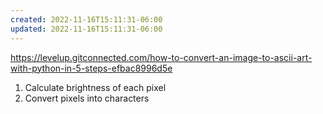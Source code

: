 ```yaml
---
created: 2022-11-16T15:11:31-06:00
updated: 2022-11-16T15:11:31-06:00
---
```

https://levelup.gitconnected.com/how-to-convert-an-image-to-ascii-art-with-python-in-5-steps-efbac8996d5e

1. Calculate brightness of each pixel
2. Convert pixels into characters